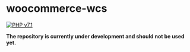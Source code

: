 # woocommerce-wcs

[![PHP v7.1](https://img.shields.io/badge/php-v7.1-yellow.svg)](http://www.php.net)

**The repository is currently under development and should not be used yet.**
